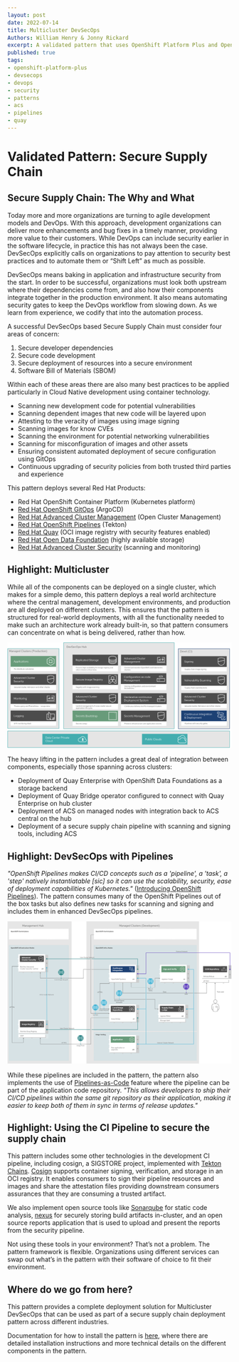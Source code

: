 ```yaml
---
layout: post
date: 2022-07-14
title: Multicluster DevSecOps
Authors: William Henry & Jonny Rickard
excerpt: A validated pattern that uses OpenShift Platform Plus and OpenShift Pipelines to securely build, scan, and deliver applications
published: true
tags:
- openshift-platform-plus
- devsecops
- devops
- security
- patterns
- acs
- pipelines
- quay
---
```


# Validated Pattern: Secure Supply Chain

## Secure Supply Chain: The Why and What

Today more and more organizations are turning to agile development models and DevOps. With this approach, development organizations can deliver more enhancements and bug fixes in a timely manner, providing more value to their customers. While DevOps can include security earlier in the software lifecycle, in practice this has not always been the case. DevSecOps explicitly calls on organizations to pay attention to security best practices and to automate them or “Shift Left” as much as possible.

DevSecOps means baking in  application and infrastructure security from the start. In order to be successful, organizations must look both upstream where their dependencies come from, and also how their components integrate together in the production environment. It also means automating security gates to keep the DevOps workflow from slowing down. As we learn from experience, we codify that into the automation process.

A successful DevSecOps based Secure Supply Chain must consider four areas of concern:

1. Secure developer dependencies
1. Secure code development
1. Secure deployment of resources into a secure environment
1. Software Bill of Materials (SBOM)

Within each of these areas there are also many best practices to be applied particularly in Cloud Native development using container technology.

* Scanning new development code for potential vulnerabilities
* Scanning dependent images that new code will be layered upon
* Attesting to the veracity of images using image signing
* Scanning images for know CVEs
* Scanning the environment for potential networking vulnerabilities
* Scanning for misconfiguration of images and other assets
* Ensuring consistent automated deployment of secure configuration using GitOps
* Continuous upgrading of security policies from both trusted third parties and experience

This pattern deploys several Red Hat Products:

* Red Hat OpenShift Container Platform (Kubernetes platform)
* [Red Hat OpenShift GitOps](https://catalog.redhat.com/software/operators/detail/5fb288c70a12d20cbecc6056) (ArgoCD)
* [Red Hat Advanced Cluster Management](https://catalog.redhat.com/software/operators/detail/5ec54aa3535cb70ab8c02996) (Open Cluster Management)
* [Red Hat OpenShift Pipelines](https://catalog.redhat.com/software/operators/detail/5ec54a4628834587a6b85ca5) (Tekton)
* [Red Hat Quay](https://catalog.redhat.com/software/operators/detail/5ec53f9d535cb70ab8c02991) (OCI image registry with security features enabled)
* [Red Hat Open Data Foundation](https://catalog.redhat.com/software/operators/detail/60e6cf098d715a89c4e8625c) (highly available storage)
* [Red Hat Advanced Cluster Security](https://catalog.redhat.com/software/operators/detail/60eefc88ee05ae7c5b8f041c) (scanning and monitoring)

## Highlight: Multicluster

While all of the components can be deployed on a single cluster, which makes for a simple demo, this pattern deploys a real world architecture where the central management, development environments, and production are all deployed on different clusters. This ensures that the pattern is structured for real-world deployments, with all the functionality needed to make such an architecture work already built-in, so that pattern consumers can concentrate on what is being delivered, rather than how.

[![Multicluster DevSecOps Architecture](/images/devsecops/logical-devsecops.png)](/images/devsecops/logical-devsecops.png)

The heavy lifting in the pattern includes a great deal of integration between components, especially those spanning across clusters:

* Deployment of Quay Enterprise  with OpenShift Data Foundations as a storage backend
* Deployment of Quay Bridge operator configured to connect with Quay Enterprise on hub cluster
* Deployment of ACS on managed nodes with integration back to ACS central on the hub
* Deployment of a secure supply chain pipeline with scanning and signing tools, including ACS

## Highlight: DevSecOps with Pipelines

*"OpenShift Pipelines makes CI/CD concepts such as a 'pipeline', a 'task', a 'step' natively instantiatable [sic] so it can use the scalability, security, ease of deployment capabilities of Kubernetes."* ([Introducing OpenShift Pipelines](https://cloud.redhat.com/blog/introducing-openshift-pipelines)). The pattern consumes many of the OpenShift Pipelines out of the box tasks but also defines new tasks for scanning and signing and includes them in enhanced DevSecOps pipelines.

[![Multicluster DevSecOps Architecture - development schema](/images/devsecops/schema-devel-pipeline.png)](/images/devsecops/schema-devel-pipeline.png)

While these pipelines are included in the pattern, the pattern also implements  the use of [Pipelines-as-Code](https://cloud.redhat.com/blog/create-developer-joy-with-new-pipelines-as-code-feature-on-openshift) feature where the pipeline can be part of the application code repository. *"This allows developers to ship their CI/CD pipelines within the same git repository as their application, making it easier to keep both of them in sync in terms of release updates."*

## Highlight: Using the CI Pipeline to secure the supply chain

This pattern includes some other technologies in the development CI pipeline, including cosign, a SIGSTORE project, implemented with [Tekton Chains](https://next.redhat.com/project/tekton-chains/). [Cosign](https://docs.sigstore.dev/cosign/overview/) supports container signing, verification, and storage in an OCI registry. It enables consumers to sign their pipeline resources and images and share the attestation files providing downstream consumers assurances that they are consuming a trusted artifact.

We also implement open source tools like [Sonarqube](https://www.sonarqube.org/) for static code analysis, [nexus](https://www.sonatype.com/products/nexus-repository?topnav=true) for securely storing build artifacts in-cluster, and an open source reports application that is used to upload and present the reports from the security pipeline.

Not using these tools in your environment? That’s not a problem. The pattern framework is flexible. Organizations using different services can swap out what’s in the pattern with their software of choice to fit their environment.

## Where do we go from here?

This pattern provides a complete deployment solution for Multicluster DevSecOps that can be used as part of a secure supply chain deployment pattern across different industries.

Documentation for how to install the pattern is [here](/devsecops/), where there are detailed installation instructions and more technical details on the different components in the pattern.
